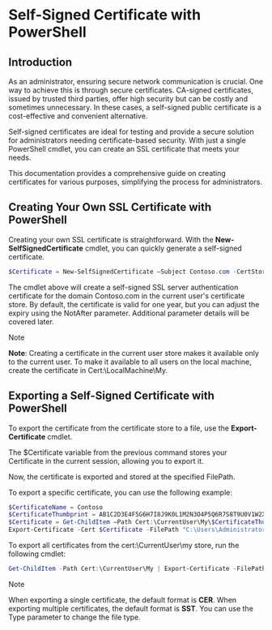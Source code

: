 # Self-Signed Certificate with PowerShell

## Introduction

As an administrator, ensuring secure network communication is crucial. One way to achieve this is through secure certificates. CA-signed certificates, issued by trusted third parties, offer high security but can be costly and sometimes unnecessary. In these cases, a self-signed public certificate is a cost-effective and convenient alternative.

Self-signed certificates are ideal for testing and provide a secure solution for administrators needing certificate-based security. With just a single PowerShell cmdlet, you can create an SSL certificate that meets your needs.

This documentation provides a comprehensive guide on creating certificates for various purposes, simplifying the process for administrators.

## Creating Your Own SSL Certificate with PowerShell

Creating your own SSL certificate is straightforward. With the **New-SelfSignedCertificate** cmdlet, you can quickly generate a self-signed certificate.

```powershell
$Certificate = New-SelfSignedCertificate –Subject Contoso.com -CertStoreLocation Cert:\CurrentUser\My 
```

The cmdlet above will create a self-signed SSL server authentication certificate for the domain Contoso.com in the current user's certificate store. By default, the certificate is valid for one year, but you can adjust the expiry using the NotAfter parameter. Additional parameter details will be covered later.

> [!NOTE]
> **Note**: Creating a certificate in the current user store makes it available only to the current user. To make it available to all users on the local machine, create the certificate in Cert:\LocalMachine\My.

## Exporting a Self-Signed Certificate with PowerShell

To export the certificate from the certificate store to a file, use the **Export-Certificate** cmdlet.

The $Certificate variable from the previous command stores your Certificate in the current session, allowing you to export it.

Now, the certificate is exported and stored at the specified FilePath.

To export a specific certificate, you can use the following example:

```powershell
$CertificateName = Contoso
$CertificateThumbprint = AB1C2D3E4F5G6H7I8J9K0L1M2N3O4P5Q6R7S8T9U0V1W2X3Y4Z5
$Certificate = Get-ChildItem –Path Cert:\CurrentUser\My\$CertificateThumbprint
Export-Certificate -Cert $Certificate -FilePath "C:\Users\Administrator\Desktop\$CertificateName.cer" 
```

To export all certificates from the cert:\CurrentUser\my store, run the following cmdlet:

```powershell
Get-ChildItem -Path Cert:\CurrentUser\My | Export-Certificate -FilePath C:\Certs\AllCertificates.sst  
```

> [!NOTE]
> When exporting a single certificate, the default format is **CER**. When exporting multiple certificates, the default format is **SST**. You can use the Type parameter to change the file type.
